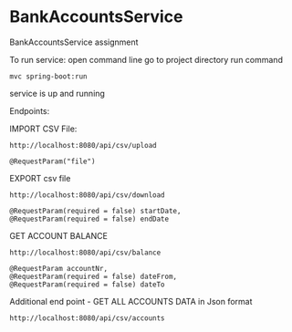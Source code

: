 # BankAccountsService
BankAccountsService assignment

To run service:
  open command line
  go to project directory
  run command
  
    mvc spring-boot:run
    
  service is up and running

Endpoints:

  IMPORT CSV File:

    http://localhost:8080/api/csv/upload

    @RequestParam("file")
  
 
  EXPORT csv file
  
    http://localhost:8080/api/csv/download
    
    @RequestParam(required = false) startDate,
    @RequestParam(required = false) endDate
    
  GET ACCOUNT BALANCE
    
    http://localhost:8080/api/csv/balance
    
    @RequestParam accountNr,
    @RequestParam(required = false) dateFrom,
    @RequestParam(required = false) dateTo
    
  Additional end point - GET ALL ACCOUNTS DATA in Json format
  
    http://localhost:8080/api/csv/accounts

